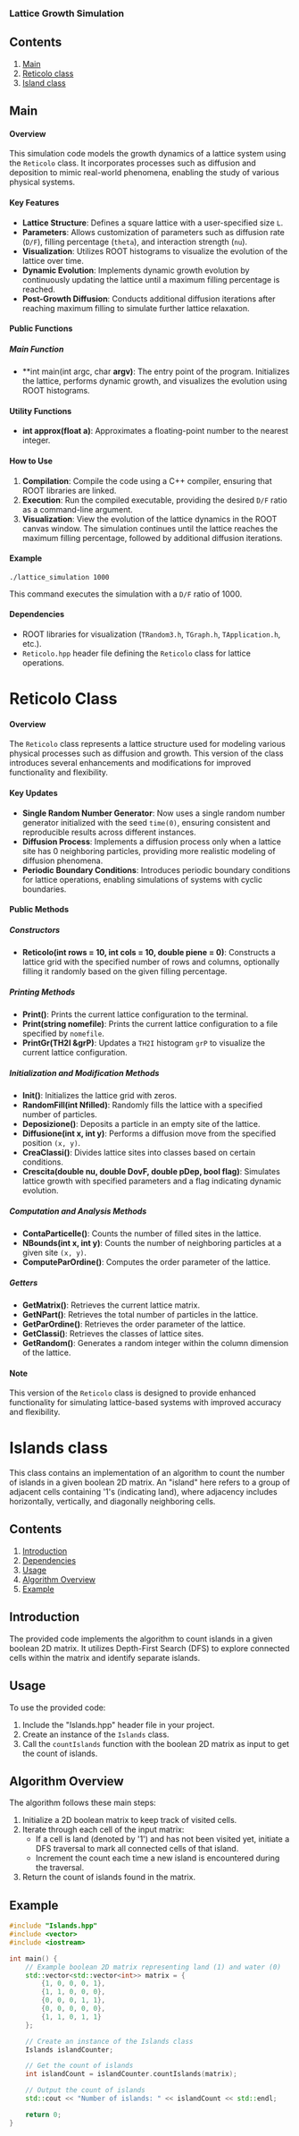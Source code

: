 ### Lattice Growth Simulation

## Contents

1. [Main](#main)
2. [Reticolo class](#reticolo-class)
3. [Island class](#islands-class)

## Main
#### Overview
This simulation code models the growth dynamics of a lattice system using the `Reticolo` class. It incorporates processes such as diffusion and deposition to mimic real-world phenomena, enabling the study of various physical systems.

#### Key Features
- **Lattice Structure**: Defines a square lattice with a user-specified size `L`.
- **Parameters**: Allows customization of parameters such as diffusion rate (`D/F`), filling percentage (`theta`), and interaction strength (`nu`).
- **Visualization**: Utilizes ROOT histograms to visualize the evolution of the lattice over time.
- **Dynamic Evolution**: Implements dynamic growth evolution by continuously updating the lattice until a maximum filling percentage is reached.
- **Post-Growth Diffusion**: Conducts additional diffusion iterations after reaching maximum filling to simulate further lattice relaxation.

#### Public Functions

##### Main Function
- **int main(int argc, char **argv)**: The entry point of the program. Initializes the lattice, performs dynamic growth, and visualizes the evolution using ROOT histograms.

#### Utility Functions
- **int approx(float a)**: Approximates a floating-point number to the nearest integer.

#### How to Use
1. **Compilation**: Compile the code using a C++ compiler, ensuring that ROOT libraries are linked.
2. **Execution**: Run the compiled executable, providing the desired `D/F` ratio as a command-line argument.
3. **Visualization**: View the evolution of the lattice dynamics in the ROOT canvas window. The simulation continues until the lattice reaches the maximum filling percentage, followed by additional diffusion iterations.

#### Example
```
./lattice_simulation 1000
```
This command executes the simulation with a `D/F` ratio of 1000.

#### Dependencies
- ROOT libraries for visualization (`TRandom3.h`, `TGraph.h`, `TApplication.h`, etc.).
- `Reticolo.hpp` header file defining the `Reticolo` class for lattice operations.

# Reticolo Class 

#### Overview
The `Reticolo` class represents a lattice structure used for modeling various physical processes such as diffusion and growth. This version of the class introduces several enhancements and modifications for improved functionality and flexibility.

#### Key Updates
- **Single Random Number Generator**: Now uses a single random number generator initialized with the seed `time(0)`, ensuring consistent and reproducible results across different instances.
- **Diffusion Process**: Implements a diffusion process only when a lattice site has 0 neighboring particles, providing more realistic modeling of diffusion phenomena.
- **Periodic Boundary Conditions**: Introduces periodic boundary conditions for lattice operations, enabling simulations of systems with cyclic boundaries.

#### Public Methods

##### Constructors
- **Reticolo(int rows = 10, int cols = 10, double piene = 0)**: Constructs a lattice grid with the specified number of rows and columns, optionally filling it randomly based on the given filling percentage.

##### Printing Methods
- **Print()**: Prints the current lattice configuration to the terminal.
- **Print(string nomefile)**: Prints the current lattice configuration to a file specified by `nomefile`.
- **PrintGr(TH2I &grP)**: Updates a `TH2I` histogram `grP` to visualize the current lattice configuration.

##### Initialization and Modification Methods
- **Init()**: Initializes the lattice grid with zeros.
- **RandomFill(int Nfilled)**: Randomly fills the lattice with a specified number of particles.
- **Deposizione()**: Deposits a particle in an empty site of the lattice.
- **Diffusione(int x, int y)**: Performs a diffusion move from the specified position `(x, y)`.
- **CreaClassi()**: Divides lattice sites into classes based on certain conditions.
- **Crescita(double nu, double DovF, double pDep, bool flag)**: Simulates lattice growth with specified parameters and a flag indicating dynamic evolution.

##### Computation and Analysis Methods
- **ContaParticelle()**: Counts the number of filled sites in the lattice.
- **NBounds(int x, int y)**: Counts the number of neighboring particles at a given site `(x, y)`.
- **ComputeParOrdine()**: Computes the order parameter of the lattice.

##### Getters
- **GetMatrix()**: Retrieves the current lattice matrix.
- **GetNPart()**: Retrieves the total number of particles in the lattice.
- **GetParOrdine()**: Retrieves the order parameter of the lattice.
- **GetClassi()**: Retrieves the classes of lattice sites.
- **GetRandom()**: Generates a random integer within the column dimension of the lattice.

#### Note
This version of the `Reticolo` class is designed to provide enhanced functionality for simulating lattice-based systems with improved accuracy and flexibility.

# Islands class

This class contains an implementation of an algorithm to count the number of islands in a given boolean 2D matrix. An "island" here refers to a group of adjacent cells containing '1's (indicating land), where adjacency includes horizontally, vertically, and diagonally neighboring cells.

## Contents

1. [Introduction](#introduction)
2. [Dependencies](#dependencies)
3. [Usage](#usage)
4. [Algorithm Overview](#algorithm-overview)
5. [Example](#example)

## Introduction

The provided code implements the algorithm to count islands in a given boolean 2D matrix. It utilizes Depth-First Search (DFS) to explore connected cells within the matrix and identify separate islands.

## Usage

To use the provided code:

1. Include the "Islands.hpp" header file in your project.
2. Create an instance of the `Islands` class.
3. Call the `countIslands` function with the boolean 2D matrix as input to get the count of islands.

## Algorithm Overview

The algorithm follows these main steps:

1. Initialize a 2D boolean matrix to keep track of visited cells.
2. Iterate through each cell of the input matrix:
    - If a cell is land (denoted by '1') and has not been visited yet, initiate a DFS traversal to mark all connected cells of that island.
    - Increment the count each time a new island is encountered during the traversal.
3. Return the count of islands found in the matrix.

## Example

```cpp
#include "Islands.hpp"
#include <vector>
#include <iostream>

int main() {
    // Example boolean 2D matrix representing land (1) and water (0)
    std::vector<std::vector<int>> matrix = {
        {1, 0, 0, 0, 1},
        {1, 1, 0, 0, 0},
        {0, 0, 0, 1, 1},
        {0, 0, 0, 0, 0},
        {1, 1, 0, 1, 1}
    };

    // Create an instance of the Islands class
    Islands islandCounter;

    // Get the count of islands
    int islandCount = islandCounter.countIslands(matrix);

    // Output the count of islands
    std::cout << "Number of islands: " << islandCount << std::endl;

    return 0;
}

